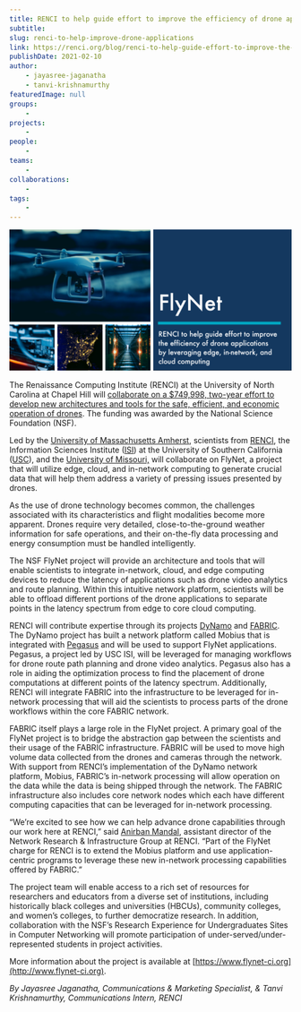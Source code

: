 ```yaml
---
title: RENCI to help guide effort to improve the efficiency of drone applications by leveraging edge, in-network, and cloud computing
subtitle: 
slug: renci-to-help-improve-drone-applications
link: https://renci.org/blog/renci-to-help-guide-effort-to-improve-the-efficiency-of-drone-applications-by-leveraging-edge-in-network-and-cloud-computing/
publishDate: 2021-02-10
author: 
    - jayasree-jaganatha
    - tanvi-krishnamurthy
featuredImage: null
groups:
    - 
projects:
    - 
people:
    - 
teams: 
    - 
collaborations:
    - 
tags:
    - 
---
```


![](Flynet-01-1024x512.png)

The Renaissance Computing Institute (RENCI) at the University of North Carolina at Chapel Hill will [collaborate on a $749,998, two-year effort to develop new architectures and tools for the safe, efficient, and economic operation of drones](https://www.umass.edu/newsoffice/article/umass-amherst-led-research-team-receives). The funding was awarded by the National Science Foundation (NSF).

Led by the [University of Massachusetts Amherst](https://www.umass.edu/), scientists from [RENCI](https://renci.org/), the Information Sciences Institute ([ISI](https://www.isi.edu/)) at the University of Southern California ([USC](https://www.usc.edu/)), and the [University of Missouri,](https://missouri.edu/) will collaborate on FlyNet, a project that will utilize edge, cloud, and in-network computing to generate crucial data that will help them address a variety of pressing issues presented by drones.

As the use of drone technology becomes common, the challenges associated with its characteristics and flight modalities become more apparent. Drones require very detailed, close-to-the-ground weather information for safe operations, and their on-the-fly data processing and energy consumption must be handled intelligently. 

The NSF FlyNet project will provide an architecture and tools that will enable scientists to integrate in-network, cloud, and edge computing devices to reduce the latency of applications such as drone video analytics and  route planning. Within this intuitive network platform, scientists will be able to offload different portions of the drone applications to separate points in the latency spectrum from edge to core cloud computing.

RENCI will contribute expertise through its projects [DyNamo](http://nrig.renci.org/project/dynamo-delivering-a-dynamic-network-centric-platform-for-data-driven-science/) and [FABRIC](https://fabric-testbed.net/). The DyNamo project has built a network platform called Mobius that is integrated with [Pegasus](https://pegasus.isi.edu/) and will be used to support FlyNet applications. Pegasus, a project led by USC ISI, will be leveraged for managing workflows for drone route path planning and drone video analytics. Pegasus also has a role in aiding the optimization process to find the placement of drone computations at different points of the latency spectrum. Additionally, RENCI will integrate FABRIC into the infrastructure to be leveraged for in-network processing that will aid the scientists to process parts of the drone workflows within the core FABRIC network. 

FABRIC itself plays a large role in the FlyNet project. A primary goal of the FlyNet project is to bridge the abstraction gap between the scientists and their usage of the FABRIC infrastructure. FABRIC will be used to move high volume data collected from the drones and cameras through the network. With support from RENCI’s implementation of the DyNamo network platform, Mobius, FABRIC’s in-network processing will allow operation on the data while the data is being shipped through the network. The FABRIC infrastructure also includes core network nodes which each have different computing capacities that can be leveraged for in-network processing. 

“We’re excited to see how we can help advance drone capabilities through our work here at RENCI,” said [Anirban Mandal](http://nrig.renci.org/staff/anirban-mandal/), assistant director of the Network Research & Infrastructure Group at RENCI. “Part of the FlyNet charge for RENCI is to extend the Mobius platform and use application-centric programs to leverage these new in-network processing capabilities offered by FABRIC.”

The project team will enable access to a rich set of resources for researchers and educators from a diverse set of institutions, including historically black colleges and universities (HBCUs), community colleges, and women’s colleges, to further democratize research. In addition, collaboration with the NSF’s Research Experience for Undergraduates Sites in Computer Networking will promote participation of under-served/under-represented students in project activities.

More information about the project is available at [https://www.flynet-ci.org](http://www.flynet-ci.org).

_By Jayasree Jaganatha, Communications & Marketing Specialist, & Tanvi Krishnamurthy, Communications Intern, RENCI_

